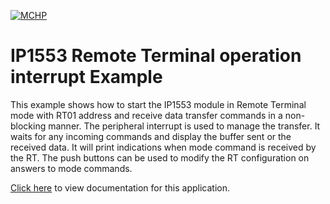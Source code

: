 [![MCHP](https://raw.githubusercontent.com/wiki/Microchip-MPLAB-Harmony/Microchip-MPLAB-Harmony.github.io/images/microchip_logo.png)](https://www.microchip.com)

# IP1553 Remote Terminal operation interrupt Example

This example shows how to start the IP1553 module in Remote Terminal mode with RT01 address and receive data transfer commands in a non-blocking manner. The peripheral interrupt is used to manage the transfer. It waits for any incoming commands and display the buffer sent or the received data. It will print indications when mode command is received by the RT. The push buttons can be used to modify the RT configuration on answers to mode commands.

[Click here](https://onlinedocs.microchip.com/v2/keyword-lookup?keyword=AEROSPACE_APPS_SAM_RH71_IP1553_RT_OPERATION_INTERRUPT&redirect=true) to view documentation for this application.
